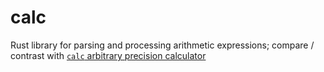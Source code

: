 # calc
Rust library for parsing and processing arithmetic expressions; compare / contrast with [`calc` arbitrary precision calculator](https://github.com/lcn2/calc)
